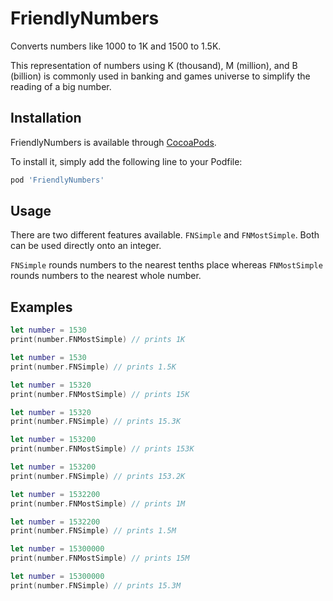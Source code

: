 # FriendlyNumbers

Converts numbers like 1000 to 1K and 1500 to 1.5K.

This representation of numbers using K (thousand), M (million), and B (billion) is commonly used in banking and games universe to simplify the reading of a big number.

## Installation

FriendlyNumbers is available through [CocoaPods](http://cocoapods.org). 

To install it, simply add the following line to your Podfile:

```ruby
pod 'FriendlyNumbers'
```

## Usage

There are two different features available. `FNSimple` and `FNMostSimple`. Both can be used directly onto an integer.

`FNSimple` rounds numbers to the nearest tenths place whereas `FNMostSimple` rounds numbers to the nearest whole number.

## Examples

```swift
let number = 1530
print(number.FNMostSimple) // prints 1K

let number = 1530
print(number.FNSimple) // prints 1.5K

let number = 15320
print(number.FNMostSimple) // prints 15K

let number = 15320
print(number.FNSimple) // prints 15.3K

let number = 153200
print(number.FNMostSimple) // prints 153K

let number = 153200
print(number.FNSimple) // prints 153.2K

let number = 1532200
print(number.FNMostSimple) // prints 1M

let number = 1532200
print(number.FNSimple) // prints 1.5M

let number = 15300000
print(number.FNMostSimple) // prints 15M

let number = 15300000
print(number.FNSimple) // prints 15.3M
```
